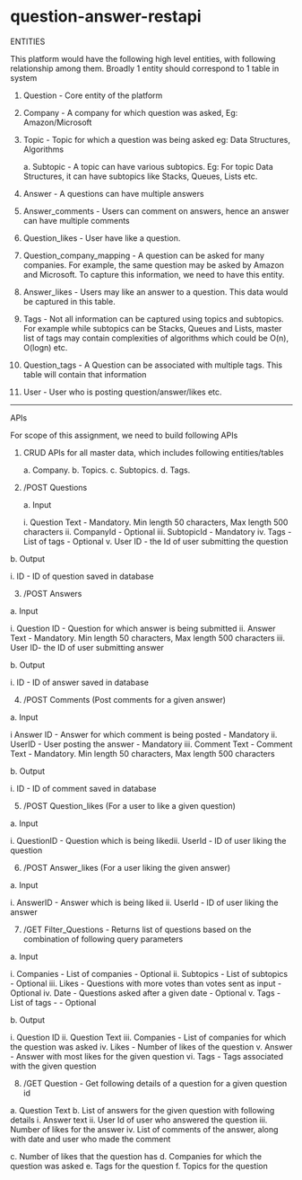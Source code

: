 # question-answer-restapi

ENTITIES

This platform would have the following high level entities, with following relationship among
them. Broadly 1 entity should correspond to 1 table in system

1. Question - Core entity of the platform

2. Company - A company for which question was asked, Eg: Amazon/Microsoft

3. Topic - Topic for which a question was being asked eg: Data Structures, Algorithms

   a. Subtopic - A topic can have various subtopics. Eg: For topic Data Structures, it can
have subtopics like Stacks, Queues, Lists etc.

4. Answer - A questions can have multiple answers

5. Answer_comments - Users can comment on answers, hence an answer can have multiple
comments

6. Question_likes - User have like a question.

7. Question_company_mapping - A question can be asked for many companies. For
example, the same question may be asked by Amazon and Microsoft. To capture this
information, we need to have this entity.

8. Answer_likes - Users may like an answer to a question. This data would be captured in
this table.

9. Tags - Not all information can be captured using topics and subtopics. For example while
subtopics can be Stacks, Queues and Lists, master list of tags may contain complexities of
algorithms which could be O(n), O(logn) etc.

10. Question_tags - A Question can be associated with multiple tags. This table will contain
that information

11. User - User who is posting question/answer/likes etc.

-------------------------------------------------------------------------------------------------

APIs

For scope of this assignment, we need to build following APIs

1. CRUD APIs for all master data, which includes following entities/tables

   a. Company.
   b. Topics.
   c. Subtopics.
   d. Tags.

2. /POST Questions

   a. Input
 
   i. Question Text - Mandatory. Min length 50 characters, Max length 500
characters
ii. CompanyId - Optional
iii. SubtopicId - Mandatory
iv. Tags - List of tags - Optional
v. User ID - the Id of user submitting the question

b. Output
 
i. ID - ID of question saved in database

3. /POST Answers

a. Input
 
i. Question ID - Question for which answer is being submitted
ii. Answer Text - Mandatory. Min length 50 characters, Max length 500
characters
iii. User ID- the ID of user submitting answer

b. Output
 
i. ID - ID of answer saved in database

4. /POST Comments (Post comments for a given answer)

a. Input
 
i Answer ID - Answer for which comment is being posted - Mandatory
ii. UserID - User posting the answer - Mandatory
iii. Comment Text - Comment Text - Mandatory. Min length 50 characters,
Max length 500 characters

b. Output
 
i. ID - ID of comment saved in database

5. /POST Question_likes (For a user to like a given question)

a. Input

i. QuestionID - Question which is being likedii. UserId - ID of user liking the question
 
6. /POST Answer_likes (For a user liking the given answer)
 
a. Input

i. AnswerID - Answer which is being liked
ii. UserId - ID of user liking the answer

7. /GET Filter_Questions - Returns list of questions based on the combination of following
query parameters

a. Input

i. Companies - List of companies - Optional
ii. Subtopics - List of subtopics - Optional
iii. Likes - Questions with more votes than votes sent as input - Optional
iv. Date - Questions asked after a given date - Optional
v. Tags - List of tags - - Optional

b. Output

i. Question ID
ii. Question Text
iii. Companies - List of companies for which the question was asked
iv. Likes - Number of likes of the question
v. Answer - Answer with most likes for the given question
vi. Tags - Tags associated with the given question

8. /GET Question - Get following details of a question for a given question id

a. Question Text
b. List of answers for the given question with following details
i. Answer text
ii. User Id of user who answered the question
iii. Number of likes for the answer
iv. List of comments of the answer, along with date and user who made the
comment

c. Number of likes that the question has
d. Companies for which the question was asked
e. Tags for the question
f. Topics for the question
